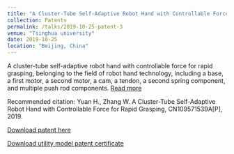 ```yaml
---
title: "A Cluster-Tube Self-Adaptive Robot Hand with Controllable Force for Rapid Grasping(CN)"
collection: Patents
permalink: /talks/2019-10-25-patent-3
venue: "Tsinghua university"
date: 2019-10-25
location: "Beijing, China"
---
```


A cluster-tube self-adaptive robot hand with controllable force for rapid grasping, belonging to the field of robot hand technology, including a base, a first motor, a second motor, a cam, a tendon, a second spring component, and multiple push rod components. [Read more](https://xueshu.baidu.com/usercenter/paper/show?paperid=1n0h0a40651c0cn0ny5a0rj0ux499005&site=xueshu_se&hitarticle=1)

Recommended citation: Yuan H., Zhang W. A Cluster-Tube Self-Adaptive Robot Hand with Controllable Force for Rapid Grasping, CN109571539A[P], 2019.

[Download patent here](https://github.com/EnderHangYuan/EnderHangYuan.github.io/blob/master/_talks/A%20Cluster-Tube%20Self-Adaptive%20Robot%20Hand%20with%20Controllable%20Force%20for%20Rapid%20Grasping.pdf)

[Download utility model patent certificate](https://github.com/EnderHangYuan/EnderHangYuan.github.io/blob/master/_talks/2019-10-25-A%20Cluster-Tube%20Self-Adaptive%20Robot%20Hand%20with%20Controllable%20Force%20for%20Rapid%20Grasping.pdf)
